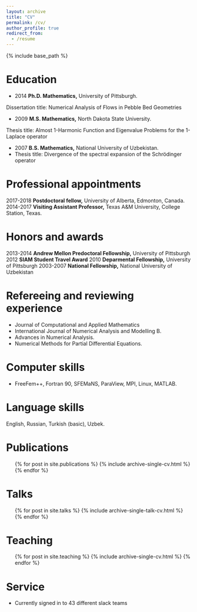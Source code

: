 ```yaml
---
layout: archive
title: "CV"
permalink: /cv/
author_profile: true
redirect_from:
  - /resume
---
```


{% include base_path %}

Education
======
* 2014 **Ph.D. Mathematics,** University of Pittsburgh.

Dissertation title: Numerical Analysis of Flows in Pebble Bed Geometries

* 2009 **M.S. Mathematics,** North Dakota State University.  

Thesis title: Almost 1-Harmonic Function and Eigenvalue Problems for the 1-Laplace operator

* 2007 **B.S. Mathematics,** National University of Uzbekistan.
* Thesis title: Divergence of the spectral expansion of the Schrödinger operator

Professional appointments
======
2017-2018 **Postdoctoral fellow,** University of Alberta, Edmonton, Canada.
2014-2017 **Visiting Assistant Professor,** Texas A&M University, College Station, Texas.

Honors and awards
======

2013-2014 **Andrew Mellon Predoctoral Fellowship,** University of Pittsburgh
2012 **SIAM Student Travel Award**
2010 **Deparmental Fellowship,** University of Pittsburgh
2003-2007 **National Fellowship,** National University of Uzbekistan

Refereeing and reviewing experience
======

* Journal of Computational and Applied Mathematics
* International Journal of Numerical Analysis and Modelling B.
* Advances in Numerical Analysis.
* Numerical Methods for Partial Differential Equations.


Computer skills
======

* FreeFem++, Fortran 90, SFEMaNS, ParaView, MPI, Linux, MATLAB.


Language skills
======
English, Russian, Turkish (basic), Uzbek.

Publications
======
  <ul>{% for post in site.publications %}
    {% include archive-single-cv.html %}
  {% endfor %}</ul>
  
Talks
======
  <ul>{% for post in site.talks %}
    {% include archive-single-talk-cv.html %}
  {% endfor %}</ul>
  
Teaching
======
  <ul>{% for post in site.teaching %}
    {% include archive-single-cv.html %}
  {% endfor %}</ul>
  
Service 
======
* Currently signed in to 43 different slack teams
